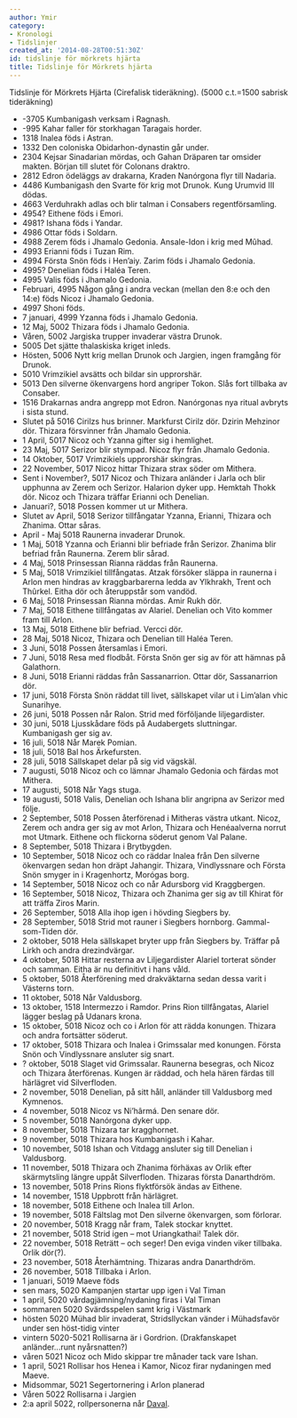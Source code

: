 ```yaml
---
author: Ymir
category:
- Kronologi
- Tidslinjer
created_at: '2014-08-28T00:51:30Z'
id: tidslinje för mörkrets hjärta
title: Tidslinje för Mörkrets hjärta
---
```

Tidslinje för Mörkrets Hjärta (Cirefalisk tideräkning). (5000 c.t.=1500 sabrisk tideräkning)

-   -3705 Kumbanigash verksam i Ragnash.
-   -995 Kahar faller för storkhagan Taragais horder.
-   1318 Inalea föds i Astran.
-   1332 Den coloniska Obidarhon-dynastin går under.
-   2304 Kejsar Sinadarian mördas, och Gahan Dräparen tar omsider makten. Början till slutet för Colonans draktro.
-   2812 Edron ödeläggs av drakarna, Kraden Nanórgona flyr till Nadaria.
-   4486 Kumbanigash den Svarte för krig mot Drunok. Kung Urumvid III dödas.
-   4663 Verduhrakh adlas och blir talman i Consabers regentförsamling.
-   4954? Eithene föds i Emori.
-   4981? Ishana föds i Yandar.
-   4986 Ottar föds i Soldarn.
-   4988 Zerem föds i Jhamalo Gedonia. Ansale-Idon i krig med Mûhad.
-   4993 Erianni föds i Tuzan Rim.
-   4994 Första Snön föds i Hen’aiy. Zarim föds i Jhamalo Gedonia.
-   4995? Denelian föds i Haléa Teren.
-   4995 Valis föds i Jhamalo Gedonia.
-   Februari, 4995 Någon gång i andra veckan (mellan den 8:e och den 14:e) föds Nicoz i Jhamalo Gedonia.
-   4997 Shoni föds.
-   7 januari, 4999 Yzanna föds i Jhamalo Gedonia.
-   12 Maj, 5002 Thizara föds i Jhamalo Gedonia.
-   Våren, 5002 Jargiska trupper invaderar västra Drunok.
-   5005 Det sjätte thalaskiska kriget inleds.
-   Hösten, 5006 Nytt krig mellan Drunok och Jargien, ingen framgång för Drunok.
-   5010 Vrimzikiel avsätts och bildar sin upprorshär.
-   5013 Den silverne ökenvargens hord angriper Tokon. Slås fort tillbaka av Consaber.
-   1516 Drakarnas andra angrepp mot Edron. Nanórgonas nya ritual avbryts i sista stund.
-   Slutet på 5016 Cirilzs hus brinner. Markfurst Cirilz dör. Dzirin Mehzinor dör. Thizara försvinner från Jhamalo Gedonia.
-   1 April, 5017 Nicoz och Yzanna gifter sig i hemlighet.
-   23 Maj, 5017 Serizor blir stympad. Nicoz flyr från Jhamalo Gedonia.
-   14 Oktober, 5017 Vrimzikiels upprorshär skingras.
-   22 November, 5017 Nicoz hittar Thizara strax söder om Mithera.
-   Sent i November?, 5017 Nicoz och Thizara anländer i Jarla och blir upphunna av Zerem och Serizor. Halarion dyker upp. Hemktah Thokk dör. Nicoz och Thizara träffar Erianni och Denelian.
-   Januari?, 5018 Possen kommer ut ur Mithera.
-   Slutet av April, 5018 Serizor tillfångatar Yzanna, Erianni, Thizara och Zhanima. Ottar såras.
-   April - Maj 5018 Raunerna invaderar Drunok.
-   1 Maj, 5018 Yzanna och Erianni blir befriade från Serizor. Zhanima blir befriad från Raunerna. Zerem blir sårad.
-   4 Maj, 5018 Prinsessan Rianna räddas från Raunerna.
-   5 Maj, 5018 Vrimzikiel tillfångatas. Atzak försöker släppa in raunerna i Arlon men hindras av kraggbarbarerna ledda av Ylkhrakh, Trent och Thûrkel. Eitha dör och återuppstår som vandöd.
-   6 Maj, 5018 Prinsessan Rianna mördas. Amir Rukh dör.
-   7 Maj, 5018 Eithene tillfångatas av Alariel. Denelian och Vito kommer fram till Arlon.
-   13 Maj, 5018 Eithene blir befriad. Vercci dör.
-   28 Maj, 5018 Nicoz, Thizara och Denelian till Haléa Teren.
-   3 Juni, 5018 Possen återsamlas i Emori.
-   7 Juni, 5018 Resa med flodbåt. Första Snön ger sig av för att hämnas på Galathorn.
-   8 Juni, 5018 Erianni räddas från Sassanarrion. Ottar dör, Sassanarrion dör.
-   17 juni, 5018 Första Snön räddat till livet, sällskapet vilar ut i Lim’alan vhic Sunarihye.
-   26 juni, 5018 Possen når Ralon. Strid med förföljande liljegardister.
-   30 juni, 5018 Ljusskådare föds på Audabergets sluttningar. Kumbanigash ger sig av.
-   16 juli, 5018 Når Marek Pomian.
-   18 juli, 5018 Bal hos Ärkefursten.
-   28 juli, 5018 Sällskapet delar på sig vid vägskäl.
-   7 augusti, 5018 Nicoz och co lämnar Jhamalo Gedonia och färdas mot Mithera.
-   17 augusti, 5018 Når Yags stuga.
-   19 augusti, 5018 Valis, Denelian och Ishana blir angripna av Serizor med följe.
-   2 September, 5018 Possen återförenad i Mitheras västra utkant. Nicoz, Zerem och andra ger sig av mot Arlon, Thizara och Henéaalverna norrut mot Utmark. Eithene och flickorna söderut genom Val Palane.
-   8 September, 5018 Thizara i Brytbygden.
-   10 September, 5018 Nicoz och co räddar Inalea från Den silverne ökenvargen sedan hon dräpt Jahangir. Thizara, Vindlyssnare och Första Snön smyger in i Kragenhortz, Morógas borg.
-   14 September, 5018 Nicoz och co når Adursborg vid Kraggbergen.
-   16 September, 5018 Nicoz, Thizara och Zhanima ger sig av till Khirat för att träffa Ziros Marin.
-   26 September, 5018 Alla ihop igen i hövding Siegbers by.
-   28 September, 5018 Strid mot rauner i Siegbers hornborg. Gammal-som-Tiden dör.
-   2 oktober, 5018 Hela sällskapet bryter upp från Siegbers by. Träffar på Lirkh och andra drezindvärgar.
-   4 oktober, 5018 Hittar resterna av Liljegardister Alariel torterat sönder och samman. Eitha är nu definitivt i hans våld.
-   5 oktober, 5018 Återförening med drakväktarna sedan dessa varit i Västerns torn.
-   11 oktober, 5018 Når Valdusborg.
-   13 oktober, 1518 Intermezzo i Ramdor. Prins Rion tillfångatas, Alariel lägger beslag på Udanars krona.
-   15 oktober, 5018 Nicoz och co i Arlon för att rädda konungen. Thizara och andra fortsätter söderut.
-   17 oktober, 5018 Thizara och Inalea i Grimssalar med konungen. Första Snön och Vindlyssnare ansluter sig snart.
-   ? oktober, 5018 Slaget vid Grimssalar. Raunerna besegras, och Nicoz och Thizara återförenas. Kungen är räddad, och hela hären färdas till härlägret vid Silverfloden.
-   2 november, 5018 Denelian, på sitt håll, anländer till Valdusborg med Kymnenos.
-   4 november, 5018 Nicoz vs Ni’hârmá. Den senare dör.
-   5 november, 5018 Nanórgona dyker upp.
-   8 november, 5018 Thizara tar kragghornet.
-   9 november, 5018 Thizara hos Kumbanigash i Kahar.
-   10 november, 5018 Ishan och Vitdagg ansluter sig till Denelian i Valdusborg.
-   11 november, 5018 Thizara och Zhanima förhäxas av Orlik efter skärmytsling längre uppåt Silverfloden. Thizaras första Danarthdröm.
-   13 november, 5018 Prins Rions flyktförsök ändas av Eithene.
-   14 november, 1518 Uppbrott från härlägret.
-   18 november, 5018 Eithene och Inalea till Arlon.
-   19 november, 5018 Fältslag mot Den silverne ökenvargen, som förlorar.
-   20 november, 5018 Kragg når fram, Talek stockar knyttet.
-   21 november, 5018 Strid igen – mot Uriangkathai! Talek dör.
-   22 november, 5018 Reträtt – och seger! Den eviga vinden viker tillbaka. Orlik dör(?).
-   23 november, 5018 Återhämtning. Thizaras andra Danarthdröm.
-   26 november, 5018 Tillbaka i Arlon.
-   1 januari, 5019 Maeve föds
-   sen mars, 5020 Kampanjen startar upp igen i Val Timan
-   1 april, 5020 vårdagjämning/nydaning firas i Val Timan
-   sommaren 5020 Svärdsspelen samt krig i Västmark
-   hösten 5020 Mühad blir invaderat, Stridsllyckan vänder i Mühadsfavör under sen höst-tidig vinter
-   vintern 5020-5021 Rollisarna är i Gordrion. (Drakfanskapet anländer...runt nyårsnatten?)
-   våren 5021 Nicoz och Mido skippar tre månader tack vare Ishan.
-   1 april, 5021 Rollisar hos Henea i Kamor, Nicoz firar nydaningen med Maeve.
-   Midsommar, 5021 Segertornering i Arlon planerad
-   Våren 5022 Rollisarna i Jargien
-   2:a april 5022, rollpersonerna når [Daval].

  [Daval]: Daval